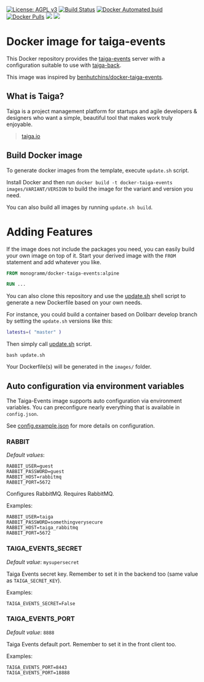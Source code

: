 
[uri_license]: http://www.gnu.org/licenses/agpl.html
[uri_license_image]: https://img.shields.io/badge/License-AGPL%20v3-blue.svg

[![License: AGPL v3][uri_license_image]][uri_license]
[![Build Status](https://travis-ci.org/Monogramm/docker-taiga-events.svg)](https://travis-ci.org/Monogramm/docker-taiga-events)
[![Docker Automated buid](https://img.shields.io/docker/cloud/build/monogramm/docker-taiga-events.svg)](https://hub.docker.com/r/monogramm/docker-taiga-events/)
[![Docker Pulls](https://img.shields.io/docker/pulls/monogramm/docker-taiga-events.svg)](https://hub.docker.com/r/monogramm/docker-taiga-events/)
[![](https://images.microbadger.com/badges/version/monogramm/docker-taiga-events.svg)](https://microbadger.com/images/monogramm/docker-taiga-events)
[![](https://images.microbadger.com/badges/image/monogramm/docker-taiga-events.svg)](https://microbadger.com/images/monogramm/docker-taiga-events)

# Docker image for taiga-events

This Docker repository provides the [taiga-events](https://github.com/taigaio/taiga-events) server with a configuration suitable to use with [taiga-back](https://github.com/taigaio/taiga-back).

This image was inspired by [benhutchins/docker-taiga-events](https://github.com/benhutchins/docker-taiga-events).

## What is Taiga?

Taiga is a project management platform for startups and agile developers & designers who want a simple, beautiful tool that makes work truly enjoyable.

> [taiga.io](https://taiga.io)

## Build Docker image

To generate docker images from the template, execute `update.sh` script.

Install Docker and then run `docker build -t docker-taiga-events images/VARIANT/VERSION` to build the image for the variant and version you need.

You can also build all images by running `update.sh build`.


# Adding Features
If the image does not include the packages you need, you can easily build your own image on top of it.
Start your derived image with the `FROM` statement and add whatever you like.

```Dockerfile
FROM monogramm/docker-taiga-events:alpine

RUN ...

```

You can also clone this repository and use the [update.sh](update.sh) shell script to generate a new Dockerfile based on your own needs.

For instance, you could build a container based on Dolibarr develop branch by setting the `update.sh` versions like this:
```bash
latests=( "master" )
```
Then simply call [update.sh](update.sh) script.

```console
bash update.sh
```
Your Dockerfile(s) will be generated in the `images/` folder.


## Auto configuration via environment variables

The Taiga-Events image supports auto configuration via environment variables. You can preconfigure nearly everything that is available in `config.json`.

See [config.example.json](https://github.com/taigaio/taiga-events/blob/master/config.example.json) for more details on configuration.


### RABBIT

*Default values*:
```
RABBIT_USER=guest
RABBIT_PASSWORD=guest
RABBIT_HOST=rabbitmq
RABBIT_PORT=5672
```

Configures RabbitMQ. Requires RabbitMQ.

Examples:
```
RABBIT_USER=taiga
RABBIT_PASSWORD=somethingverysecure
RABBIT_HOST=taiga_rabbitmq
RABBIT_PORT=5672
```

### TAIGA_EVENTS_SECRET

*Default value*: `mysupersecret`

Taiga Events secret key. Remember to set it in the backend too (same value as `TAIGA_SECRET_KEY`).

Examples:
```
TAIGA_EVENTS_SECRET=False
```

### TAIGA_EVENTS_PORT

*Default value*: `8888`

Taiga Events default port. Remember to set it in the front client too.

Examples:
```
TAIGA_EVENTS_PORT=8443
TAIGA_EVENTS_PORT=18888
```
